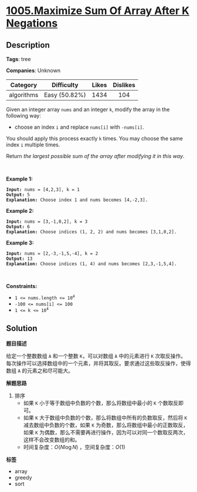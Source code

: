 # [1005.Maximize Sum Of Array After K Negations](https://leetcode.com/problems/maximize-sum-of-array-after-k-negations/description/)

## Description

**Tags**: tree

**Companies**: Unknown

|  Category  |  Difficulty   | Likes | Dislikes |
| :--------: | :-----------: | :---: | :------: |
| algorithms | Easy (50.82%) | 1434  |   104    |

<p>Given an integer array <code>nums</code> and an integer <code>k</code>, modify the array in the following way:</p>
<ul>
  <li>choose an index <code>i</code> and replace <code>nums[i]</code> with <code>-nums[i]</code>.</li>
</ul>
<p>You should apply this process exactly <code>k</code> times. You may choose the same index <code>i</code> multiple times.</p>
<p>Return <em>the largest possible sum of the array after modifying it in this way</em>.</p>
<p>&nbsp;</p>
<p><strong class="example">Example 1:</strong></p>
<pre><code><strong>Input:</strong> nums = [4,2,3], k = 1
<strong>Output:</strong> 5
<strong>Explanation:</strong> Choose index 1 and nums becomes [4,-2,3].</code></pre>
<p><strong class="example">Example 2:</strong></p>
<pre><code><strong>Input:</strong> nums = [3,-1,0,2], k = 3
<strong>Output:</strong> 6
<strong>Explanation:</strong> Choose indices (1, 2, 2) and nums becomes [3,1,0,2].</code></pre>
<p><strong class="example">Example 3:</strong></p>
<pre><code><strong>Input:</strong> nums = [2,-3,-1,5,-4], k = 2
<strong>Output:</strong> 13
<strong>Explanation:</strong> Choose indices (1, 4) and nums becomes [2,3,-1,5,4].</code></pre>
<p>&nbsp;</p>
<p><strong>Constraints:</strong></p>
<ul>
  <li><code>1 &lt;= nums.length &lt;= 10<sup>4</sup></code></li>
  <li><code>-100 &lt;= nums[i] &lt;= 100</code></li>
  <li><code>1 &lt;= k &lt;= 10<sup>4</sup></code></li>
</ul>

## Solution

**题目描述**

给定一个整数数组 `A` 和一个整数 `K`，可以对数组 `A` 中的元素进行 `K` 次取反操作。每次操作可以选择数组中的一个元素，并将其取反。要求通过这些取反操作，使得数组 `A` 的元素之和尽可能大。

**解题思路**

1. 排序
   - 如果 `K` 小于等于数组中负数的个数，那么将数组中最小的 `K` 个数取反即可。
   - 如果 `K` 大于数组中负数的个数，那么将数组中所有的负数取反，然后将 `K` 减去数组中负数的个数，如果 `K` 为奇数，那么将数组中最小的正数取反，如果 `K` 为偶数，那么不需要再进行操作，因为可以对同一个数取反两次，这样不会改变数组的和。
   - 时间复杂度：$O(N\log N)$ ，空间复杂度：$O(1)$

**标签**

- array
- greedy
- sort
